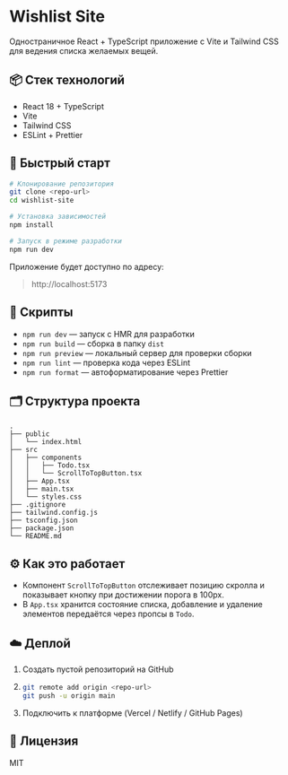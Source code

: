 # Wishlist Site

Одностраничное React + TypeScript приложение с Vite и Tailwind CSS для ведения списка желаемых вещей.

## 📦 Стек технологий

- React 18 + TypeScript
- Vite
- Tailwind CSS
- ESLint + Prettier

## 🚀 Быстрый старт

```bash
# Клонирование репозитория
git clone <repo-url>
cd wishlist-site

# Установка зависимостей
npm install

# Запуск в режиме разработки
npm run dev
```

Приложение будет доступно по адресу:

> http://localhost:5173

## 📑 Скрипты

- `npm run dev` — запуск с HMR для разработки
- `npm run build` — сборка в папку `dist`
- `npm run preview` — локальный сервер для проверки сборки
- `npm run lint` — проверка кода через ESLint
- `npm run format` — автоформатирование через Prettier

## 🗂 Структура проекта

```
.
├── public
│   └── index.html
├── src
│   ├── components
│   │   ├── Todo.tsx
│   │   └── ScrollToTopButton.tsx
│   ├── App.tsx
│   ├── main.tsx
│   └── styles.css
├── .gitignore
├── tailwind.config.js
├── tsconfig.json
├── package.json
└── README.md
```

## ⚙️ Как это работает

- Компонент `ScrollToTopButton` отслеживает позицию скролла и показывает кнопку при достижении порога в 100px.
- В `App.tsx` хранится состояние списка, добавление и удаление элементов передаётся через пропсы в `Todo`.

## ☁️ Деплой

1. Создать пустой репозиторий на GitHub
2. ```bash
   git remote add origin <repo-url>
   git push -u origin main
   ```
3. Подключить к платформе (Vercel / Netlify / GitHub Pages)

## 📄 Лицензия

MIT